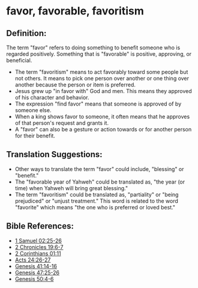 # favor, favorable, favoritism #

## Definition: ##

The term "favor" refers to doing something to benefit someone who is regarded positively. Something that is "favorable" is positive, approving, or beneficial.

* The term "favoritism" means to act favorably toward some people but not others. It means to pick one person over another or one thing over another because the person or item is preferred. 
* Jesus grew up "in favor with" God and men. This means they approved of his character and behavior.
* The expression "find favor" means that someone is approved of by someone else.
* When a king shows favor to someone, it often means that he approves of that person's request and grants it.
* A "favor" can also be a gesture or action towards or for another person for their benefit. 

## Translation Suggestions: ##

* Other ways to translate the term "favor" could include, "blessing" or "benefit." 
* The "favorable year of Yahweh" could be translated as, "the year (or time) when Yahweh will bring great blessing."
* The term "favoritism" could be translated as, "partiality" or "being prejudiced" or "unjust treatment." This word is related to the word "favorite" which means "the one who is preferred or loved best."

## Bible References: ##

* [1 Samuel 02:25-26](https://door43.org/en/bible/notes/1sa/02/25)
* [2 Chronicles 19:6-7](https://door43.org/en/bible/notes/2ch/19/06)
* [2 Corinthians 01:11](https://door43.org/en/bible/notes/2co/01/11)
* [Acts 24:26-27](https://door43.org/en/bible/notes/act/24/26)
* [Genesis 41:14-16](https://door43.org/en/bible/notes/gen/41/14)
* [Genesis 47:25-26](https://door43.org/en/bible/notes/gen/47/25)
* [Genesis 50:4-6](https://door43.org/en/bible/notes/gen/50/04)

